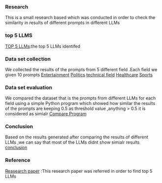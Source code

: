 ### Research
This is a small research based which was conducted in order to check the similarity in results of different prompts in different LLMs
### top 5 LLMS
[TOP 5 LLMs](https://github.com/Ash-26-J/research/blob/main/llm):the top 5 LLMs identifed 
### Data set collection 
We collected the results of the prompts from 5 different field .Each field we given 10 prompts
[Entertainment](https://github.com/Ash-26-J/research/tree/main/Folder/entertainmnet)
[Politics](https://github.com/Ash-26-J/research/tree/main/Folder/ploitical)
[technical field](https://github.com/Ash-26-J/research/tree/main/Folder/tech)
[Healthcare](https://github.com/Ash-26-J/research/tree/main/Folder/heltcare)
[Sports](https://github.com/Ash-26-J/research/tree/main/Folder/sports)
### Data set evaluation
We compared the dataset that is the prompts from different LLMs for each field using a simple Python program which showed how similar the results of the prompts are keeping 0.5 as threshold value ,anything > 0.5 it is considered as simialr
[Compare Program](https://github.com/Ash-26-J/research/blob/main/Folder/comp.py)
### Conclusion 
Based  on the results generated after comparing the results of different LLMs ,we can say that most of the LLMs didnt show simialr results
[conclusion](https://github.com/Ash-26-J/research/tree/main/Folder/conclusion)
### Reference 
[Reasearch paper](https://github.com/Ash-26-J/research/blob/main/Folder/electronics-13-01532-v2.pdf) :This research paper was referred in order to find top 5 LLMs
